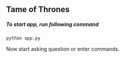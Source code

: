 ## Tame of Thrones

##### To start app, run following command
``python app.py``

Now start asking question or enter commands.
